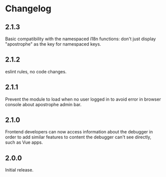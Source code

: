 # Changelog

## 2.1.3

Basic compatibility with the namespaced i18n functions: don't just display "apostrophe" as the key for namespaced keys.

## 2.1.2

eslint rules, no code changes.

## 2.1.1

Prevent the module to load when no user logged in to avoid error in browser console about apostrophe admin bar.

## 2.1.0

Frontend developers can now access information about the debugger in order to add similar features to content the debugger can't see directly, such as Vue apps.

## 2.0.0

Initial release.

